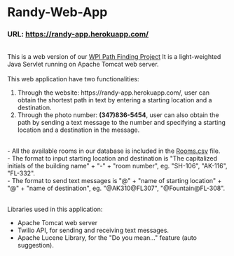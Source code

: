 # Randy-Web-App
### URL: https://randy-app.herokuapp.com/
<br>
This is a web version of our <a href="https://github.com/CS3733-Team6/WPI-Path-Finding-Project">WPI Path Finding Project</a>
It is a light-weighted Java Servlet running on Apache Tomcat web server. 
<br>
<br>
This web application have two functionalities:
<ol>
  <li>Through the website: https://randy-app.herokuapp.com/, user can obtain the shortest path in text by entering a starting location and a destination. </li>
  <li>Through the photo number: <b>(347)836-5454</b>, user can also obtain the path by sending a text message to the number and specifying a starting location and a destination in the message. </li>
</ol>
<br>
- All the available rooms in our database is included in the <a href="https://github.com/KewenGu/Randy-Web-App/blob/master/Rooms.csv">Rooms.csv</a> file.
<br>
- The format to input starting location and destination is "The capitalized initials of the building name" + "-" + "room number", eg. "SH-106", "AK-116", "FL-332".
<br>
- The format to send text messages is "@" + "name of starting location" + "@" + "name of destination", eg. "@AK310@FL307", "@Fountain@FL-308".
<br>
<br>

Libraries used in this application:
- Apache Tomcat web server
- Twilio API, for sending and receiving text messages.
- Apache Lucene Library, for the "Do you mean..." feature (auto suggestion).
